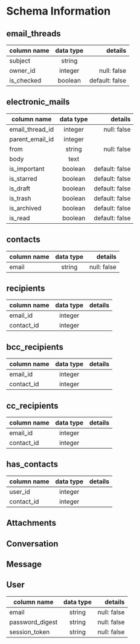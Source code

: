 # Schema Information

## email_threads
| column name    | data type | details                  |
|----------------|:---------:|-------------------------:|
| subject        | string    |                          |
| owner_id       | integer   | null: false              |
| is_checked     | boolean   | default: false           |

## electronic_mails
| column name     | data type | details                  |
|-----------------|:---------:|-------------------------:|
| email_thread_id | integer   | null: false              |
| parent_email_id | integer   |                          |
| from            | string    | null: false              |
| body            | text      |                          |
| is_important    | boolean   | default: false           |
| is_starred      | boolean   | default: false           |
| is_draft        | boolean   | default: false           |
| is_trash        | boolean   | default: false           |
| is_archived     | boolean   | default: false           |
| is_read         | boolean   | default: false           |

## contacts
| column name    | data type | details                  |
|----------------|:---------:|-------------------------:|
| email          | string    | null: false              |

## recipients
| column name    | data type | details                  |
|----------------|:---------:|-------------------------:|
| email_id       | integer   |                          |
| contact_id     | integer   |                          |

## bcc_recipients
| column name    | data type | details                  |
|----------------|:---------:|-------------------------:|
| email_id       | integer   |                          |
| contact_id     | integer   |                          |

## cc_recipients
| column name    | data type | details                  |
|----------------|:---------:|-------------------------:|
| email_id       | integer   |                          |
| contact_id     | integer   |                          |

## has_contacts
| column name    | data type | details                  |
|----------------|:---------:|-------------------------:|
| user_id        | integer   |                          |
| contact_id     | integer   |                          |

## Attachments

## Conversation

## Message

## User
| column name     | data type | details                  |
|-----------------|:---------:|-------------------------:|
| email           | string    | null: false              |
| password_digest | string    | null: false              |
| session_token   | string    | null: false              |
